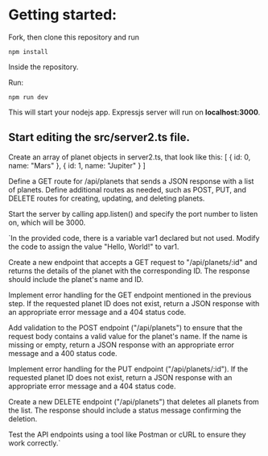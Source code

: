 # Getting started:
Fork, then clone this repository and run

    npm install

Inside the repository.

Run:

    npm run dev

This will start your nodejs app.
Expressjs server will run on **localhost:3000**.

## Start editing the **src/server2.ts** file.

Create an array of planet objects in server2.ts, that look like this:
[
  {
    id: 0,
    name: "Mars"
  },
  {
    id: 1,
    name: "Jupiter"
  }
]

Define a GET route for /api/planets that sends a JSON response with a list of planets.
Define additional routes as needed, such as POST, PUT, and DELETE routes for creating, updating, and deleting planets.

Start the server by calling app.listen() and specify the port number to listen on, which will be 3000.

`In the provided code, there is a variable var1 declared but not used. Modify the code to assign the value "Hello, World!" to var1.

Create a new endpoint that accepts a GET request to "/api/planets/:id" and returns the details of the planet with the corresponding ID. The response should include the planet's name and ID.

Implement error handling for the GET endpoint mentioned in the previous step. If the requested planet ID does not exist, return a JSON response with an appropriate error message and a 404 status code.

Add validation to the POST endpoint ("/api/planets") to ensure that the request body contains a valid value for the planet's name. If the name is missing or empty, return a JSON response with an appropriate error message and a 400 status code.

Implement error handling for the PUT endpoint ("/api/planets/:id"). If the requested planet ID does not exist, return a JSON response with an appropriate error message and a 404 status code.

Create a new DELETE endpoint ("/api/planets") that deletes all planets from the list. The response should include a status message confirming the deletion.

Test the API endpoints using a tool like Postman or cURL to ensure they work correctly.`
